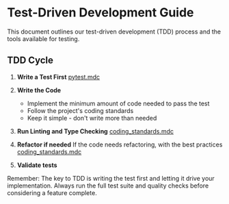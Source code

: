 # Test-Driven Development Guide

This document outlines our test-driven development (TDD) process and the tools available for testing.

## TDD Cycle

1. **Write a Test First**
[pytest.mdc](pytest.mdc)

2. **Write the Code**
   - Implement the minimum amount of code needed to pass the test
   - Follow the project's coding standards
   - Keep it simple - don't write more than needed

3. **Run Linting and Type Checking**
[coding_standards.mdc](coding_standards.mdc)

4. **Refactor if needed**
If the code needs refactoring, with the best practices [coding_standards.mdc](coding_standards.mdc)

5. **Validate tests**

Remember: The key to TDD is writing the test first and letting it drive your implementation. Always run the full test suite and quality checks before considering a feature complete.

